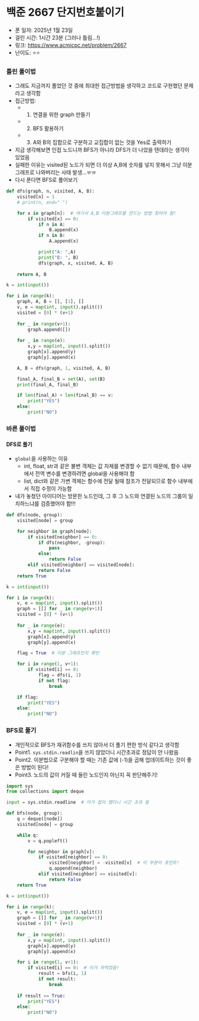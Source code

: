 # 백준 2667 단지번호붙이기

- 푼 일자: 2025년 1월 23일
- 걸린 시간: 1시간 23분 (그러나 틀림...!)
- 링크: https://www.acmicpc.net/problem/2667
- 난이도: ⭐️⭐️

### 틀린 풀이법

- 그래도 지금까지 풀었던 것 중에 최대한 접근방법을 생각하고 코드로 구현했던 문제라고 생각함
- 접근방법: 
    - 1) 연결을 위한 graph 만들기 
    - 2) BFS 활용하기 
    - 3) A와 B의 집합으로 구분하고 교집합이 없는 것을 Yes로 출력하기 
- 지금 생각해보면 인접 노드니까 BFS가 아니라 DFS가 더 나았을 텐데라는 생각이 있었음 
- 실패한 이유는 visited된 노드가 되면 더 이상 A,B에 숫자를 넣지 못해서 그냥 이분 그래프로 나와버리는 사태 발생...ㅠㅠ
- 다시 푼다면 BFS로 풀어보기

```py
def dfs(graph, n, visited, A, B):
    visited[n] = 1
    # print(n, end=" ")

    for x in graph[n]:  # 여기서 A,B 이분그래프를 만드는 방법 찾아야 함! 
        if visited[x] == 0: 
            if n in A:
                B.append(x)
            if n in B:
                A.append(x)

            print("A: ",A)
            print("B: ", B)
            dfs(graph, x, visited, A, B)  
    
    return A, B

k = int(input())

for i in range(k):
    graph, A, B = [], [1], []
    v, e = map(int, input().split())
    visited = [0] * (v+1)
    
    for _ in range(v+1):
        graph.append([])
    
    for _ in range(e):
        x,y = map(int, input().split())
        graph[x].append(y)
        graph[y].append(x)

    A, B = dfs(graph, 1, visited, A, B)

    final_A, final_B = set(A), set(B)
    print(final_A, final_B)

    if len(final_A) + len(final_B) == v:
        print("YES")
    else:
        print("NO")
```

### 바른 풀이법

#### DFS로 풀기 

- `global`을 사용하는 이유
    - int, float, str과 같은 불변 객체는 값 자체를 변경할 수 없기 때문에, 함수 내부에서 전역 변수를 변경하려면 global을 사용해야 함
    - list, dict와 같은 가변 객체는 함수에 전달 될때 참조가 전달되므로 함수 내부에서 직접 수정이 가능함
- 내가 놓쳤던 아이디어는 방문한 노드인데, 그 후 그 노드와 연결된 노드의 그룹이 일치하느냐를 검증했어야 함!!! 

```py
def dfs(node, group):
    visited[node] = group

    for neighbor in graph[node]:
        if visited[neighbor] == 0:
            if dfs(neighbor, -group):
                pass
            else:
                return False
        elif visited[neighbor] == visited[node]:
            return False
    return True

k = int(input())

for i in range(k):
    v, e = map(int, input().split())
    graph = [[] for _ in range(v+1)]
    visited = [0] * (v+1)
    
    for _ in range(e):
        x,y = map(int, input().split())
        graph[x].append(y)
        graph[y].append(x)

    flag = True  # 이분 그래프인지 확인

    for i in range(1, v+1):
        if visited[i] == 0:
            flag = dfs(i, 1)
            if not flag:
                break

    if flag:
        print("YES")
    else:
        print("NO")
```

### BFS로 풀기 

- 개인적으로 BFS가 재귀함수를 쓰지 않아서 더 풀기 편한 방식 같다고 생각함
- Point1. `sys.stdin.readlin`을 쓰지 않았더니 시간초과로 정답이 안 나왔음
- Point2. 이분법으로 구분해야 할 때는 기존 값에 (-1)을 곱해 업데이트하는 것이 좋은 방법이 된다! 
- Point3. 노드의 값이 커질 때 들린 노드인지 아닌지 꼭 판단해주기! 

```py
import sys
from collections import deque

input = sys.stdin.readline  # 이거 없이 했더니 시간 초과 뜸 

def bfs(node, group):
    q = deque([node])
    visited[node] = group

    while q: 
        v = q.popleft()

        for neighbor in graph[v]:
            if visited[neighbor] == 0:
                visited[neighbor] = -visited[v]  # 이 부분이 포인트! 
                q.append(neighbor)
            elif visited[neighbor] == visited[v]:
                return False
    return True

k = int(input())

for i in range(k):
    v, e = map(int, input().split())
    graph = [[] for _ in range(v+1)]
    visited = [0] * (v+1)
    
    for _ in range(e):
        x,y = map(int, input().split())
        graph[x].append(y)
        graph[y].append(x)

    for i in range(1, v+1):
        if visited[i] == 0:  # 이거 까먹었음! 
            result = bfs(i, 1)
            if not result:
                break
    
    if result == True:
        print("YES")
    else:
        print("NO")

```